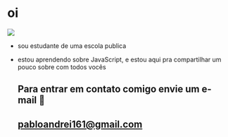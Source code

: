 # oi 
![](https://media1.tenor.com/m/weB7SDBJ1lgAAAAC/funny-smile.gif)

- sou estudante de uma escola publica
- estou aprendendo sobre JavaScript, e estou aqui pra compartilhar um pouco sobre com todos vocês

  ## Para entrar em contato comigo envie um e-mail 📧
  ## pabloandrei161@gmail.com
